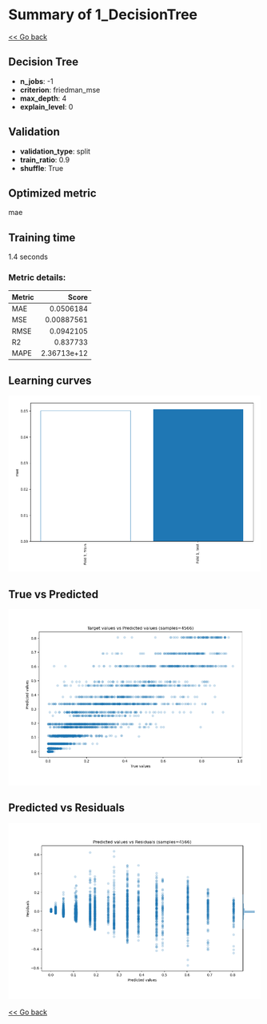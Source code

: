 # Summary of 1_DecisionTree

[<< Go back](../README.md)


## Decision Tree
- **n_jobs**: -1
- **criterion**: friedman_mse
- **max_depth**: 4
- **explain_level**: 0

## Validation
 - **validation_type**: split
 - **train_ratio**: 0.9
 - **shuffle**: True

## Optimized metric
mae

## Training time

1.4 seconds

### Metric details:
| Metric   |       Score |
|:---------|------------:|
| MAE      | 0.0506184   |
| MSE      | 0.00887561  |
| RMSE     | 0.0942105   |
| R2       | 0.837733    |
| MAPE     | 2.36713e+12 |



## Learning curves
![Learning curves](learning_curves.png)
## True vs Predicted

![True vs Predicted](true_vs_predicted.png)


## Predicted vs Residuals

![Predicted vs Residuals](predicted_vs_residuals.png)



[<< Go back](../README.md)
